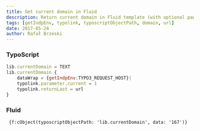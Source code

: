 ```yaml
---
title: Get current domain in Fluid
description: Return current domain in Fluid template (with optional page uid) with help of TypoScript
tags: [getIndpEnv, typolink, typoscriptObjectPath, domain, url]
date: 2017-05-24
author: Rafał Brzeski
---
```


### TypoScript

~~~ js
lib.currentDomain = TEXT
lib.currentDomain {
    dataWrap = {getIndpEnv:TYPO3_REQUEST_HOST}|
    typolink.parameter.current = 1
    typolink.returnLast = url
}
~~~
 
### Fluid

~~~ xml
 {f:cObject(typoscriptObjectPath: 'lib.currentDomain', data: '167')}
~~~
